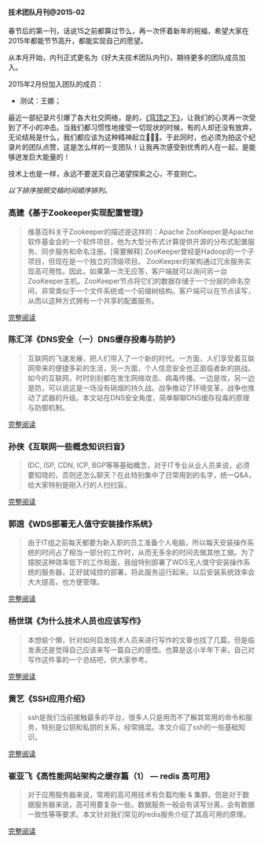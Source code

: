 #### 技术团队月刊@2015-02

春节后的第一刊，话说15之前都算过节么，再一次怀着新年的祝福，希望大家在2015年都能节节高升，都能实现自己的愿望。

从本月开始，内刊正式更名为《好大夫技术团队内刊》，期待更多的团队成员加入。

2015年2月份加入团队的成员：

* 测试：王娜；


最近一部纪录片引爆了各大社交网络，是的，[《穹顶之下》](http://baike.baidu.com/link?url=VeF7bPKFxdyT9hOl_Kw2tdUYHFU6Wo5kIRBn33-DhhS7v05bybI4IWwfRSJ9zXCArmn-in8qfHkCmN7WgZRQDgut0Y5Ax-fip7u3ihuvQuxpfaghVGWDbBT_rR5dL66R)，让我们的心灵再一次受到了不小的冲击。当我们都习惯性地接受一切现状的时候，有的人却还没有放弃，无论结局是什么，我们都应该为这种精神起立👏👏👏。于此同时，也必须为拍这个纪录片的团队点赞，这是怎么样的一支团队！让我再次感受到优秀的人在一起，是能够迸发巨大能量的！

技术上也是一样，永远不要泯灭自己渴望探索之心，不变则亡。


*以下排序按照交稿时间顺序排列。*


### 高建《基于Zookeeper实现配置管理》

> 维基百科关于Zookeeper的描述是这样的：Apache ZooKeeper是Apache软件基金会的一个软件项目，他为大型分布式计算提供开源的分布式配置服务、同步服务和命名注册。[需要解释] ZooKeeper曾经是Hadoop的一个子项目，但现在是一个独立的顶级项目。
       ZooKeeper的架构通过冗余服务实现高可用性。因此，如果第一次无应答，客户端就可以询问另一台ZooKeeper主机。ZooKeeper节点将它们的数据存储于一个分层的命名空间，非常类似于一个文件系统或一个前缀树结构。客户端可以在节点读写，从而以这种方式拥有一个共享的配置服务。

[完整阅读](http://note.youdao.com/share/?id=f3286a01022b7a0f8eb734f5ec00caf1&type=note)


### 陈汇洋《DNS安全（一）DNS缓存投毒与防护》

> 互联网的飞速发展，把人们带入了一个新的时代。一方面，人们享受着互联网带来的便捷多彩的生活，另一方面，个人信息安全也正面临者新的挑战。如今的互联网，时时刻刻都在发生网络攻击、病毒传播。一边是攻，另一边是防，可以说这是一场没有硝烟的持久战。战争推动了环境变革，战争也推动了武器的升级。本文站在DNS安全角度，简单聊聊DNS缓存投毒的原理与防御机制。

[完整阅读](http://note.youdao.com/share/?id=346dbb97cb736da359cd73efab345bdb&type=note)



### 孙侠《互联网一些概念知识扫盲》

> IDC, ISP, CDN, ICP, BGP等等基础概念，对于IT专业从业人员来说，必须要知晓的，否则还怎么聊天？在此特别集中了日常用到的名字，统一Q&A，给大家特别是刚入行的人扫扫盲。

[完整阅读](http://note.youdao.com/share/?id=a4bd975a9ab77aa149b0f28c82d4f042&type=note)


### 郭逍《WDS部署无人值守安装操作系统》

> 由于IT组之前每天都要为新入职的员工准备个人电脑，所以每天安装操作系统的时间占了相当一部分的工作时，从而无多余的时间去做其他工做。为了摆脱这种效率低下的工作局面，我组特别部署了WDS无人值守安装操作系统的服务器，正好就域控的部署，将此服务运行起来。以后安装系统效率会大大提高，也方便管理。

[完整阅读](http://note.youdao.com/share/?id=be691088ee8505e65bd8362d958dc367&type=note)

### 杨世琪《为什么技术人员也应该写作》

> 本想偷个懒，针对如何启发技术人员来进行写作的文章也找了几篇，但是临发表还是觉得自己应该来写一篇自己的感悟。也算是这小半年下来，自己对写作这件事的一个总结吧，供大家参考。

[完整阅读](https://github.com/yangshiqi/wiki/blob/master/ysq/whyweshouldwrite.md)


### 黄艺《SSH应用介绍》

> ssh是我们当前接触最多的平台，很多人只是用而不了解其常用的命令和服务，特别是公钥和私钥的关系，经常搞混。本文介绍了ssh的一些基础知识。

[完整阅读](http://note.youdao.com/share/?id=d36122b832ddf89dcaa09508ec23af95&type=note)

### 崔亚飞《高性能网站架构之缓存篇（1） — redis 高可用》

> 对于应用服务器来说，常用的高可用技术有负载均衡 & 集群。但是对于数据服务器来说，高可用要复杂一些。数据服务一般会有读写分离，会有数据一致性等等要求。本文针对我们常见的redis服务介绍了其高可用的原理。

[完整阅读](http://note.youdao.com/share/?id=73aba2aaf48f8377cf362fa4436d1e5b&type=note)
